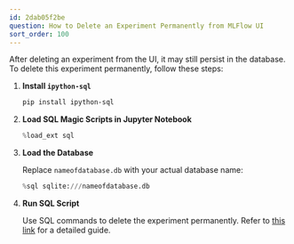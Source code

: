 ```yaml
---
id: 2dab05f2be
question: How to Delete an Experiment Permanently from MLFlow UI
sort_order: 100
---
```


After deleting an experiment from the UI, it may still persist in the database. To delete this experiment permanently, follow these steps:

1. **Install `ipython-sql`**
   
   ```bash
   pip install ipython-sql
   ```

2. **Load SQL Magic Scripts in Jupyter Notebook**

   ```python
   %load_ext sql
   ```

3. **Load the Database**
   
   Replace `nameofdatabase.db` with your actual database name:

   ```python
   %sql sqlite:///nameofdatabase.db
   ```

4. **Run SQL Script**

   Use SQL commands to delete the experiment permanently. Refer to [this link](https://stackoverflow.com/a/68431980/14151292) for a detailed guide.